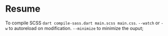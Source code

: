 Resume
======

To compile SCSS `dart compile-sass.dart main.scss main.css`.
`--watch` or `-w` to autoreload on modification.
`--minimize` to minimize the ouput;
